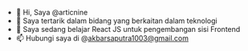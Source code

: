 - 👋 Hi, Saya @articnine
- 👀 Saya tertarik dalam bidang yang berkaitan dalam teknologi
- 🌱 Saya sedang belajar React JS untuk pengembangan sisi Frontend
- 📫 Hubungi saya di @akbarsaputra1003@gmail.com

<!---
articnine/articnine is a ✨ special ✨ repository because its `README.md` (this file) appears on your GitHub profile.
You can click the Preview link to take a look at your changes.
--->
